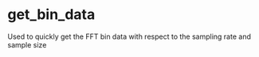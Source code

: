 # get_bin_data
Used to quickly get the FFT bin data with respect to the sampling rate and sample size
